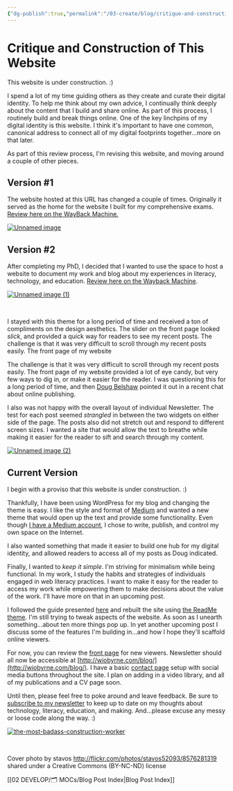 ```yaml
---
{"dg-publish":true,"permalink":"/03-create/blog/critique-and-construction-of-this-website/","title":"Critique and Construction of This Website","tags":["digital-identity"]}
---
```


# Critique and Construction of This Website

This website is under construction. :)

I spend a lot of my time guiding others as they create and curate their digital identity. To help me think about my own advice, I continually think deeply about the content that I build and share online. As part of this process, I routinely build and break things online. One of the key linchpins of my digital identity is this website. I think it's important to have one common, canonical address to connect all of my digital footprints together...more on that later.

As part of this review process, I'm revising this website, and moving around a couple of other pieces.

## Version #1

The website hosted at this URL has changed a couple of times. Originally it served as the home for the website I built for my comprehensive exams. [Review here on the WayBack Machine.](https://web.archive.org/web/20110208184516/http://wiobyrne.com/Home.html)

[![Unnamed image](images/Unnamed-image.png)](http://wiobyrne.com/wp-content/uploads/2015/06/Unnamed-image.png)

## Version #2

After completing my PhD, I decided that I wanted to use the space to host a website to document my work and blog about my experiences in literacy, technology, and education. [Review here on the Wayback Machine](https://web.archive.org/web/20150329073325/http://wiobyrne.com/).

[![Unnamed image (1)](images/Unnamed-image-1.png)](http://wiobyrne.com/wp-content/uploads/2015/06/Unnamed-image-1.png)

 

I stayed with this theme for a long period of time and received a ton of compliments on the design aesthetics. The slider on the front page looked _slick_, and provided a quick way for readers to see my recent posts. The challenge is that it was very difficult to scroll through my recent posts easily. The front page of my website

The challenge is that it was very difficult to scroll through my recent posts easily. The front page of my website provided a lot of eye candy, but very few ways to dig in, or make it easier for the reader. I was questioning this for a long period of time, and then [Doug Belshaw](https://twitter.com/dajbelshaw/) pointed it out in a recent chat about online publishing.

I also was not happy with the overall layout of individual Newsletter. The test for each post seemed _strangled_ in between the two widgets on either side of the page. The posts also did not stretch out and respond to different screen sizes. I wanted a site that would allow the text to breathe while making it easier for the reader to sift and search through my content.

[![Unnamed image (2)](images/Unnamed-image-2.png)](http://wiobyrne.com/wp-content/uploads/2015/06/Unnamed-image-2.png)

## Current Version

I begin with a proviso that this website is under construction. :)

Thankfully, I have been using WordPress for my blog and changing the theme is easy. I like the style and format of [Medium](https://medium.com/) and wanted a new theme that would open up the text and provide some functionality. Even though [I have a Medium account](https://medium.com/@wiobyrne), I chose to write, publish, and control my own space on the Internet.

I also wanted something that made it easier to build one hub for my digital identity, and allowed readers to access all of my posts as Doug indicated.

Finally, I wanted to _keep it simple_. I'm striving for minimalism while being functional. In my work, I study the habits and strategies of individuals engaged in web literacy practices. I want to make it easy for the reader to access my work while empowering them to make decisions about the value of the work. I'll have more on that in an upcoming post.

I followed the guide presented [here](http://code.tutsplus.com/tutorials/wordpressium-creating-a-medium-like-experience--cms-22669) and rebuilt the site using [the ReadMe theme](http://themeforest.net/item/readme-a-readable-wordpress-theme/9167043). I'm still trying to tweak aspects of the website. As soon as I unearth something...about ten more things pop up. In yet another upcoming post I discuss some of the features I'm building in...and how I hope they'll scaffold online viewers.

For now, you can review the [front page](http://wiobyrne.com/) for new viewers. Newsletter should all now be accessible at [http://wiobyrne.com/blog/](http://wiobyrne.com/blog/). I have a basic [contact page](http://wiobyrne.com/contact/) setup with social media buttons throughout the site. I plan on adding in a video library, and all of my publications and a CV page soon.

Until then, please feel free to poke around and leave feedback. Be sure to [subscribe to my newsletter](http://wiobyrne.com/tldr/) to keep up to date on my thoughts about technology, literacy, education, and making. And...please excuse any messy or loose code along the way. :)

[![the-most-badass-construction-worker](images/the-most-badass-construction-worker.gif)](http://wiobyrne.com/wp-content/uploads/2015/06/the-most-badass-construction-worker.gif)

 

Cover photo by stavos http://flickr.com/photos/stavos52093/8576281319 shared under a Creative Commons (BY-NC-ND) license

[[02 DEVELOP/🗂️ MOCs/Blog Post Index\|Blog Post Index]]